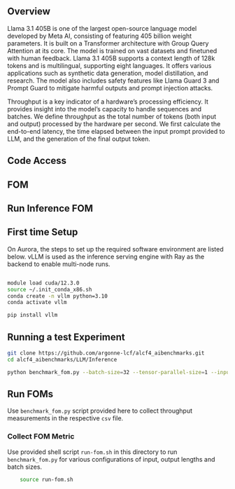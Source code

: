 ## Overview 

Llama 3.1 405B is one of the largest open-source language model developed by Meta AI, consisting of featuring 405 billion weight parameters. It is built on a Transformer architecture with Group Query Attention at its core. The model is trained on vast datasets and finetuned with human feedback. Llama 3.1 405B supports a context length of 128k tokens and is multilingual, supporting eight languages. It offers various applications such as synthetic data generation, model distillation, and research. The model also includes safety features like Llama Guard 3 and Prompt Guard to mitigate harmful outputs and prompt injection attacks.

Throughput is a key indicator of a hardware’s processing efficiency. It provides insight into the model’s capacity to handle sequences and batches. We define throughput as the total number of tokens (both input and output) processed by the hardware per second. We first calculate the end-to-end latency, the time elapsed between the input prompt provided to LLM, and the generation of the final output token.

## Code Access

## FOM


## Run Inference FOM

## First time Setup
On Aurora, the steps to set up the required software environment are listed below. vLLM is used as the inference serving engine with Ray as the backend to enable multi-node runs.
```bash

module load cuda/12.3.0
source ~/.init_conda_x86.sh
conda create -n vllm python=3.10
conda activate vllm

pip install vllm

```

## Running a test Experiment 

```bash
git clone https://github.com/argonne-lcf/alcf4_aibenchmarks.git
cd alcf4_aibenchmarks/LLM/Inference

python benchmark_fom.py --batch-size=32 --tensor-parallel-size=1 --input-len=32--output-len=32 --model="meta-llama/Llama-2-7b-hf" --dtype="float16" --trust-remote-code
```

## Run FOMs

Use `benchmark_fom.py` script provided here to collect throughput measurements in the respective `csv` file. 



### Collect FOM Metric

Use provided shell script `run-fom.sh` in this directory to run `benchmark_fom.py` for various configurations of input, output lengths and batch sizes. 

```bash
    source run-fom.sh
```

